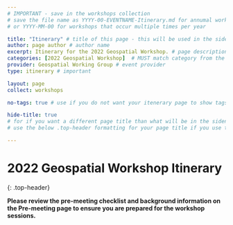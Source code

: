 ```yaml
---
# IMPORTANT - save in the workshops collection
# save the file name as YYYY-00-EVENTNAME-Itinerary.md for annumal workshops
# or YYYY-MM-00 for workshops that occur multiple times per year

title: "Itinerary" # title of this page - this will be used in the sidenav
author: page author # author name
excerpt: Itinerary for the 2022 Geospatial Workshop. # page description
categories: [2022 Geospatial Workshop]  # MUST match category from the Workshop homepage in the event collection
provider: Geospatial Working Group # event provider
type: itinerary # important

layout: page 
collect: workshops 

no-tags: true # use if you do not want your itenerary page to show tags

hide-title: true 
# for if you want a different page title than what will be in the sidenav
# use the below .top-header formatting for your page title if you use this option

---
```

# 2022 Geospatial Workshop Itinerary
{: .top-header}

**Please review the pre-meeting checklist and background information on the Pre-meeting page to ensure you are prepared for the workshop sessions.**

<br>